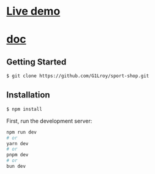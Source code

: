 # [Live demo](https://sport-shop-five.vercel.app)
# [doc](https://docs.google.com/document/d/1FlgCxFTKjyTJBHogGxg2tjgqxAFbyUMVzyQre0abODA/edit?usp=sharing)


## Getting Started

```bash
$ git clone https://github.com/G1Lroy/sport-shop.git
```

## Installation

```bash
$ npm install
```

First, run the development server:

```bash
npm run dev
# or
yarn dev
# or
pnpm dev
# or
bun dev
```
